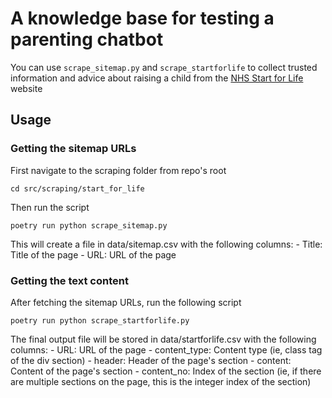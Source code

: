 # A knowledge base for testing a parenting chatbot

You can use `scrape_sitemap.py` and `scrape_startforlife` to collect trusted information and advice about raising a child from the [NHS Start for Life](https://www.nhs.uk/start-for-life/) website

## Usage

### Getting the sitemap URLs

First navigate to the scraping folder from repo's root
```
cd src/scraping/start_for_life
```

Then run the script
```
poetry run python scrape_sitemap.py
```

This will create a file in data/sitemap.csv
with the following columns:
    - Title: Title of the page
    - URL: URL of the page

### Getting the text content

After fetching the sitemap URLs, run the following script
```
poetry run python scrape_startforlife.py
```

The final output file will be stored in data/startforlife.csv
with the following columns:
    - URL: URL of the page
    - content_type: Content type (ie, class tag of the div section)
    - header: Header of the page's section
    - content: Content of the page's section
    - content_no: Index of the section (ie, if there are multiple sections on the page, this is the integer index of the section)
